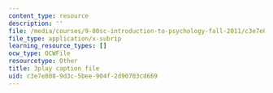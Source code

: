 ```yaml
---
content_type: resource
description: ''
file: /media/courses/9-00sc-introduction-to-psychology-fall-2011/c3e7e8089d3c5bee904f2d90703cd669_76O3rulk844.vtt
file_type: application/x-subrip
learning_resource_types: []
ocw_type: OCWFile
resourcetype: Other
title: 3play caption file
uid: c3e7e808-9d3c-5bee-904f-2d90703cd669
---
```

